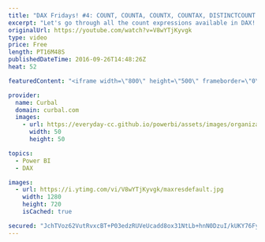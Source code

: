 ```yaml
---
title: "DAX Fridays! #4: COUNT, COUNTA, COUNTX, COUNTAX, DISTINCTCOUNT AND COUNTROWS in DAX"
excerpt: "Let's go through all the count expressions available in DAX!  Here you have the keynotes for the video so you can jump to the function you want to learn:  02:44 COUNT text (#ERROR) 03:24 COUNT numbers 04:20 COUNT blanks 04:56 COUNT dates 05:36 COUNTA text 06:44 COUNTA numbers 07:27 COUNTX 09:16 COUNTAX"
originalUrl: https://youtube.com/watch?v=V8wYTjKyvgk
type: video
price: Free
length: PT16M48S
publishedDateTime: 2016-09-26T14:48:26Z
heat: 52

featuredContent: "<iframe width=\"800\" height=\"500\" frameborder=\"0\" src=\"https://www.youtube.com/embed/V8wYTjKyvgk\" allow=\"accelerometer; autoplay; encrypted-media; gyroscope; picture-in-picture\" allowfullscreen></iframe>"

provider:
  name: Curbal
  domain: curbal.com
  images:
    - url: https://everyday-cc.github.io/powerbi/assets/images/organizations/curbal.com-50x50.jpg
      width: 50
      height: 50

topics:
  - Power BI
  - DAX

images:
  - url: https://i.ytimg.com/vi/V8wYTjKyvgk/maxresdefault.jpg
    width: 1280
    height: 720
    isCached: true

secured: "JchTVoz62VutRvxcBT+P03edzRUVeUcadd8ox31NtLb+hnN0DzuI/kUKY76FyJ373g9/StDeBim/iTNHXkWYHQn05XW4uBnCqUyaGP0MvUS6Dq8/sjnHl60OFeP7Plpd8Eb9/SKZoFdw4kZlVJH4IAnSVHWbtCS+7K3IqvZ5TT9E4M1yrZ3eT1IvL2u57wvhi0FkFRRo32QO1XScHKQ05F0F6QMT9ZMpRtCSyrzH8z6ejOsjqR7VkJZvpx7rLnqRXO9ZrlSfuUlqRRo+IjofWqOg9qb5iZbJAPw20r86nHKBbDgVazFRcu42ugRO0WOVz/f9h0KyW87FyDPgXALKrnMqQQBwihsY0H4N+CWpDj36x04EWzTEQZTHt3fdpfweQ6pvB8xmx/yyShQeBc3g9mOXWXsea4+UuNVfimGeCbk=;tzHAOL7qG6IwM4FOpZJQQQ=="
---
```


